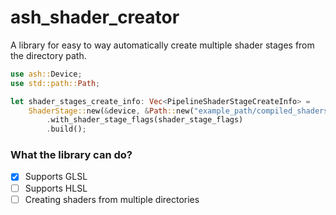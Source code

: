 # ash_shader_creator

A library for easy to way automatically create multiple shader stages from the directory path.

```rust
use ash::Device;
use std::path::Path;

let shader_stages_create_info: Vec<PipelineShaderStageCreateInfo> =
    ShaderStage::new(&device, &Path::new("example_path/compiled_shaders"))
        .with_shader_stage_flags(shader_stage_flags)
        .build();
```

### What the library can do?

- [x] Supports GLSL
- [ ] Supports HLSL
- [ ] Creating shaders from multiple directories